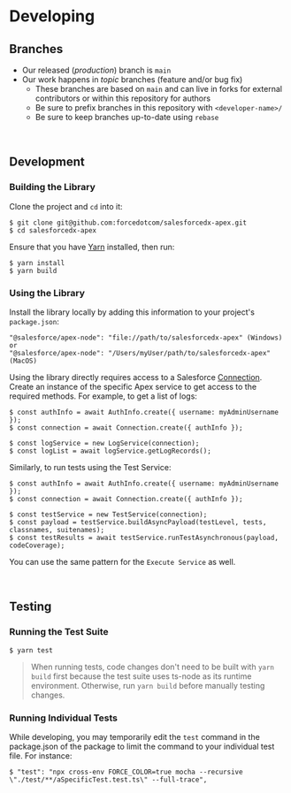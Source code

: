 # Developing

## Branches

- Our released (_production_) branch is `main`
- Our work happens in _topic_ branches (feature and/or bug fix)
  - These branches are based on `main` and can live in forks for external contributors or within this repository for authors
  - Be sure to prefix branches in this repository with `<developer-name>/`
  - Be sure to keep branches up-to-date using `rebase`

<br/>

## Development

### Building the Library
Clone the project and `cd` into it:

```
$ git clone git@github.com:forcedotcom/salesforcedx-apex.git
$ cd salesforcedx-apex
```

Ensure that you have [Yarn](https://yarnpkg.com/) installed, then run:

```
$ yarn install
$ yarn build
```
### Using the Library 

Install the library locally by adding this information to your project's `package.json`:

```
"@salesforce/apex-node": "file://path/to/salesforcedx-apex" (Windows)
or 
"@salesforce/apex-node": "/Users/myUser/path/to/salesforcedx-apex" (MacOS)
```

Using the library directly requires access to a Salesforce [Connection](https://forcedotcom.github.io/sfdx-core/modules/org_authInfo.html). Create an instance of the specific Apex service to get access to the required methods. For example, to get a list of logs:

```
$ const authInfo = await AuthInfo.create({ username: myAdminUsername });
$ const connection = await Connection.create({ authInfo });

$ const logService = new LogService(connection);
$ const logList = await logService.getLogRecords();
```

Similarly, to run tests using the Test Service: 

```
$ const authInfo = await AuthInfo.create({ username: myAdminUsername });
$ const connection = await Connection.create({ authInfo });

$ const testService = new TestService(connection);
$ const payload = testService.buildAsyncPayload(testLevel, tests, classnames, suitenames);
$ const testResults = await testService.runTestAsynchronous(payload, codeCoverage);
```

You can use the same pattern for the `Execute Service` as well.

<br/>

## Testing

### Running the Test Suite

```
$ yarn test
```

> When running tests, code changes don't need to be built with `yarn build` first because the test suite uses ts-node as its runtime environment. Otherwise, run `yarn build` before manually testing changes.

### Running Individual Tests

While developing, you may temporarily edit the `test` command in the package.json of the package to limit the command to your individual test file. For instance:

```
$ "test": "npx cross-env FORCE_COLOR=true mocha --recursive \"./test/**/aSpecificTest.test.ts\" --full-trace",
```

<br />
